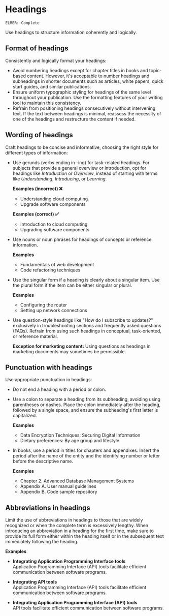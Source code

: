 # Headings

<code>ELMER: Complete</code>

Use headings to structure information coherently and logically.

## Format of headings

Consistently and logically format your headings:

- Avoid numbering headings except for chapter titles in books and topic-based content. However, it's acceptable to number headings and subheadings in shorter documents such as articles, white papers, quick start guides, and similar publications.
- Ensure uniform typographic styling for headings of the same level throughout your publication. Use the formatting features of your writing tool to maintain this consistency.
- Refrain from positioning headings consecutively without intervening text. If the text between headings is minimal, reassess the necessity of one of the headings and restructure the content if needed.

## Wording of headings

Craft headings to be concise and informative, choosing the right style for different types of information:

- Use gerunds (verbs ending in -ing) for task-related headings. For subjects that provide a general overview or introduction, opt for headings like *Introduction* or *Overview*, instead of starting with terms like *Understanding*, *Introducing*, or *Learning*.

  **Examples (incorrect) ❌**
    - Understanding cloud computing
    - Upgrade software components

  **Examples (correct) ✅**
    - Introduction to cloud computing
    - Upgrading software components

- Use nouns or noun phrases for headings of concepts or reference information.

  **Examples**
    - Fundamentals of web development
    - Code refactoring techniques

- Use the singular form if a heading is clearly about a singular item. Use the plural form if the item can be either singular or plural.

  **Examples**
    - Configuring the router
    - Setting up network connections

- Use question-style headings like "How do I subscribe to updates?" exclusively in troubleshooting sections and frequently asked questions (FAQs). Refrain from using such headings in conceptual, task-oriented, or reference material.

  **Exception for marketing content:** Using questions as headings in marketing documents may sometimes be permissible.

## Punctuation with headings

Use appropriate punctuation in headings:

- Do not end a heading with a period or colon.
- Use a colon to separate a heading from its subheading, avoiding using parentheses or dashes. Place the colon immediately after the heading, followed by a single space, and ensure the subheading's first letter is capitalized.

  **Examples**
    - Data Encryption Techniques: Securing Digital Information
    - Dietary preferences: By age group and lifestyle

- In books, use a period in titles for chapters and appendixes. Insert the period after the name of the entity and the identifying number or letter before the descriptive name.

  **Examples**
    - Chapter 2. Advanced Database Management Systems
    - Appendix A. User manual guidelines
    - Appendix B. Code sample repository

## Abbreviations in headings

Limit the use of abbreviations in headings to those that are widely recognized or when the complete term is excessively lengthy. When introducing an abbreviation in a heading for the first time, make sure to provide its full form either within the heading itself or in the subsequent text immediately following the heading.

**Examples**

- **Integrating Application Programming Interface tools**<br>
  Application Programming Interface (API) tools facilitate efficient communication between software programs.

- **Integrating API tools**<br>
  Application Programming Interface (API) tools facilitate efficient communication between software programs.

- **Integrating Application Programming Interface (API) tools**<br>
  API tools facilitate efficient communication between software programs.

